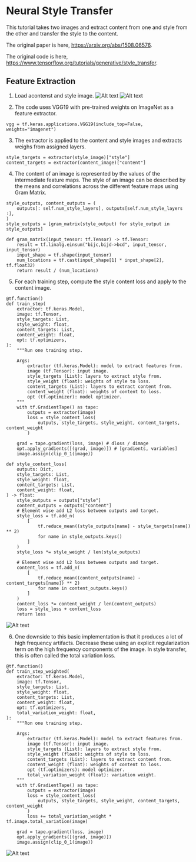 # Neural Style Transfer

This tutorial takes two images and extract content from one and style from the other and transfer the style to the content.

The original paper is here, https://arxiv.org/abs/1508.06576.

The original code is here, https://www.tensorflow.org/tutorials/generative/style_transfer.

## Feature Extraction

1. Load acontenst and style image.
![Alt text](./images/content_image.jpeg)
![Alt text](./images/style_image.jpeg)

2. The code uses VGG19 with pre-trained weights on ImageNet as a feature extractor.
```
vgg = tf.keras.applications.VGG19(include_top=False, weights="imagenet")
```

3. The extractor is applied to the content and style images and extracts weighs from assigned layers.
```
style_targets = extractor(style_image)["style"]
content_targets = extractor(content_image)["content"]
```

4. The content of an image is represented by the values of the intermediate feature maps. The style of an image can be described by the means and correlations across the different feature maps using Gram Matrix.
```
style_outputs, content_outputs = (
    outputs[: self.num_style_layers], outputs[self.num_style_layers :],
)
style_outputs = [gram_matrix(style_output) for style_output in style_outputs]

def gram_matrix(input_tensor: tf.Tensor) -> tf.Tensor:
    result = tf.linalg.einsum("bijc,bijd->bcd", input_tensor, input_tensor)
    input_shape = tf.shape(input_tensor)
    num_locations = tf.cast(input_shape[1] * input_shape[2], tf.float32)
    return result / (num_locations)
```

5. For each training step, compute the style content loss and apply to the content image.
```
@tf.function()
def train_step(
    extractor: tf.keras.Model,
    image: tf.Tensor,
    style_targets: List,
    style_weight: float,
    content_targets: List,
    content_weight: float,
    opt: tf.optimizers,
):
    """Run one training step.

    Args:
        extractor (tf.keras.Model): model to extract features from.
        image (tf.Tensor): input image.
        style_targets (List): layers to extract style from.
        style_weight (float): weights of style to loss.
        content_targets (List): layers to extract content from.
        content_weight (float): weights of content to loss.
        opt (tf.optimizer): model optimizer.
    """
    with tf.GradientTape() as tape:
        outputs = extractor(image)
        loss = style_content_loss(
            outputs, style_targets, style_weight, content_targets, content_weight
        )

    grad = tape.gradient(loss, image) # dloss / dimage
    opt.apply_gradients([(grad, image)]) # [gradients, variables]
    image.assign(clip_0_1(image))

def style_content_loss(
    outputs: Dict,
    style_targets: List,
    style_weight: float,
    content_targets: List,
    content_weight: float,
) -> float:
    style_outputs = outputs["style"]
    content_outputs = outputs["content"]
    # Element wise add L2 loss between outputs and target.
    style_loss = tf.add_n(
        [
            tf.reduce_mean((style_outputs[name] - style_targets[name]) ** 2)
            for name in style_outputs.keys()
        ]
    )
    style_loss *= style_weight / len(style_outputs)

    # Element wise add L2 loss between outputs and target.
    content_loss = tf.add_n(
        [
            tf.reduce_mean((content_outputs[name] - content_targets[name]) ** 2)
            for name in content_outputs.keys()
        ]
    )
    content_loss *= content_weight / len(content_outputs)
    loss = style_loss + content_loss
    return loss
```
![Alt text](./images/train_image.jpeg)

6. One downside to this basic implementation is that it produces a lot of high frequency artifacts. Decrease these using an explicit regularization term on the high frequency components of the image. In style transfer, this is often called the total variation loss.
```
@tf.function()
def train_step_weighted(
    extractor: tf.keras.Model,
    image: tf.Tensor,
    style_targets: List,
    style_weight: float,
    content_targets: List,
    content_weight: float,
    opt: tf.optimizers,
    total_variation_weight: float,
):
    """Ron one training step.

    Args:
        extractor (tf.keras.Model): model to extract features from.
        image (tf.Tensor): input image.
        style_targets (List): layers to extract style from.
        style_weight (float): weights of style to loss.
        content_targets (List): layers to extract content from.
        content_weight (float): weights of content to loss.
        opt (tf.optimizers): model optimizer.
        total_variation_weight (float): variation weight.
    """
    with tf.GradientTape() as tape:
        outputs = extractor(image)
        loss = style_content_loss(
            outputs, style_targets, style_weight, content_targets, content_weight
        )
        loss += total_variation_weight * tf.image.total_variation(image)

    grad = tape.gradient(loss, image)
    opt.apply_gradients([(grad, image)])
    image.assign(clip_0_1(image))
```
![Alt text](./images/train_weighted_image.jpeg)

